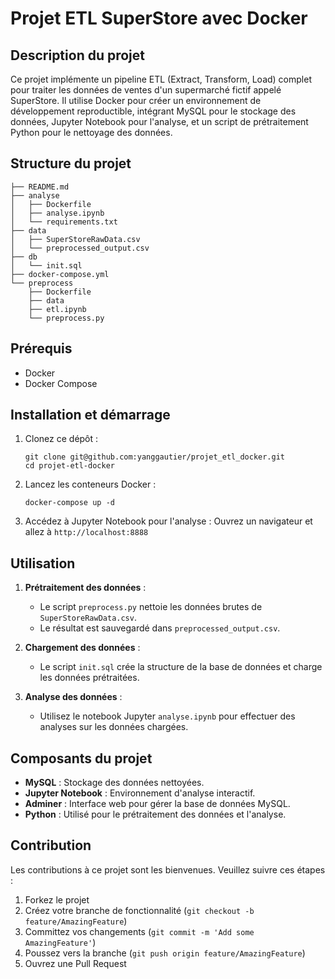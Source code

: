 # Projet ETL SuperStore avec Docker

## Description du projet

Ce projet implémente un pipeline ETL (Extract, Transform, Load) complet pour traiter les données de ventes d'un supermarché fictif appelé SuperStore. Il utilise Docker pour créer un environnement de développement reproductible, intégrant MySQL pour le stockage des données, Jupyter Notebook pour l'analyse, et un script de prétraitement Python pour le nettoyage des données.

## Structure du projet

```
├── README.md
├── analyse
│   ├── Dockerfile
│   ├── analyse.ipynb
│   └── requirements.txt
├── data
│   ├── SuperStoreRawData.csv
│   └── preprocessed_output.csv
├── db
│   └── init.sql
├── docker-compose.yml
└── preprocess
    ├── Dockerfile
    ├── data
    ├── etl.ipynb
    └── preprocess.py
```

## Prérequis

- Docker
- Docker Compose

## Installation et démarrage

1. Clonez ce dépôt :
   ```
   git clone git@github.com:yanggautier/projet_etl_docker.git
   cd projet-etl-docker
   ```

2. Lancez les conteneurs Docker :
   ```
   docker-compose up -d
   ```

3. Accédez à Jupyter Notebook pour l'analyse :
   Ouvrez un navigateur et allez à `http://localhost:8888`

## Utilisation

1. **Prétraitement des données** : 
   - Le script `preprocess.py` nettoie les données brutes de `SuperStoreRawData.csv`.
   - Le résultat est sauvegardé dans `preprocessed_output.csv`.

2. **Chargement des données** :
   - Le script `init.sql` crée la structure de la base de données et charge les données prétraitées.

3. **Analyse des données** :
   - Utilisez le notebook Jupyter `analyse.ipynb` pour effectuer des analyses sur les données chargées.

## Composants du projet

- **MySQL** : Stockage des données nettoyées.
- **Jupyter Notebook** : Environnement d'analyse interactif.
- **Adminer** : Interface web pour gérer la base de données MySQL.
- **Python** : Utilisé pour le prétraitement des données et l'analyse.

## Contribution

Les contributions à ce projet sont les bienvenues. Veuillez suivre ces étapes :

1. Forkez le projet
2. Créez votre branche de fonctionnalité (`git checkout -b feature/AmazingFeature`)
3. Committez vos changements (`git commit -m 'Add some AmazingFeature'`)
4. Poussez vers la branche (`git push origin feature/AmazingFeature`)
5. Ouvrez une Pull Request
